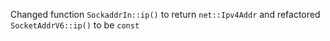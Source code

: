 Changed function `SockaddrIn::ip()` to return `net::Ipv4Addr` and refactored 
`SocketAddrV6::ip()` to be `const` 
